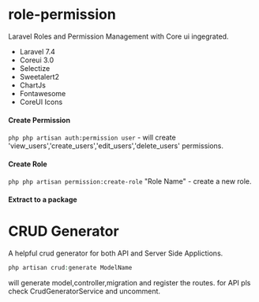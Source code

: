 # role-permission
Laravel Roles and Permission Management with Core ui ingegrated.

- Laravel 7.4
- Coreui 3.0
- Selectize
- Sweetalert2
- ChartJs
- Fontawesome
- CoreUI Icons

#### Create Permission
```php php artisan auth:permission user``` - will create 'view_users','create_users','edit_users','delete_users' permissions.


#### Create Role
```php php artisan permission:create-role``` "Role Name" - create a new role.


#### Extract to a package 

# CRUD Generator 
A helpful crud generator for both API and Server Side Applictions.

```php 
php artisan crud:generate ModelName
```
will generate model,controller,migration and register the routes. for API pls check CrudGeneratorService and uncomment.
